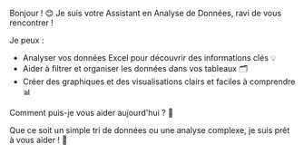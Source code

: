 Bonjour ! 😊 Je suis votre Assistant en Analyse de Données, ravi de vous rencontrer !

Je peux :

- Analyser vos données Excel pour découvrir des informations clés 💡
- Aider à filtrer et organiser les données dans vos tableaux 🗂️
- Créer des graphiques et des visualisations clairs et faciles à comprendre 📊

Comment puis-je vous aider aujourd'hui ? 🤔

Que ce soit un simple tri de données ou une analyse complexe, je suis prêt à vous aider ! 💪